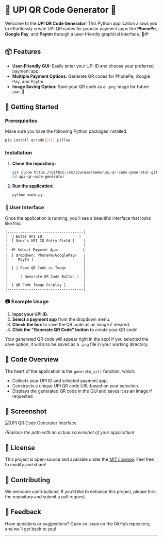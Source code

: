 # 🎉 UPI QR Code Generator 🎉

Welcome to the **UPI QR Code Generator**! This Python application allows you to effortlessly create UPI QR codes for popular payment apps like **PhonePe**, **Google Pay**, and **Paytm** through a user-friendly graphical interface. 🚀💳

## 📦 Features

- **User-Friendly GUI:** Easily enter your UPI ID and choose your preferred payment app.
- **Multiple Payment Options:** Generate QR codes for PhonePe, Google Pay, and Paytm.
- **Image Saving Option:** Save your QR code as a `.png` image for future use. 📸

## 🚀 Getting Started

### Prerequisites

Make sure you have the following Python packages installed:

```bash
pip install qrcode[pil] pillow
```

### Installation

1. **Clone the repository:**

   ```bash
   git clone https://github.com/yourusername/upi-qr-code-generator.git
   cd upi-qr-code-generator
   ```

2. **Run the application:**

   ```bash
   python main.py
   ```

### 🎨 User Interface

Once the application is running, you'll see a beautiful interface that looks like this:

```
|-----------------------------------|
|  📝 Enter UPI ID:                |
|  [ User's UPI ID Entry Field ]    |
|                                   |
|  💳 Select Payment App:           |
|  [ Dropdown: PhonePe/GooglePay/   |
|     Paytm ]                       |
|                                   |
|  [ ] Save QR Code as Image        |
|                                   |
|      [ Generate QR Code Button ]  |
|                                   |
|  [ QR Code Image Display ]        |
|-----------------------------------|
```

### 📷 Example Usage

1. **Input your UPI ID.**
2. **Select a payment app** from the dropdown menu.
3. **Check the box** to save the QR code as an image if desired.
4. **Click the "Generate QR Code" button** to create your QR code!

Your generated QR code will appear right in the app! If you selected the save option, it will also be saved as a `.png` file in your working directory. 

## 🔧 Code Overview

The heart of the application is the `generate_qr()` function, which:
- Collects your UPI ID and selected payment app.
- Constructs a unique UPI QR code URL based on your selection.
- Displays the generated QR code in the GUI and saves it as an image if requested.

## 🎉 Screenshot

![UPI QR Code Generator Interface](path/to/your/screenshot.png)

*(Replace the path with an actual screenshot of your application)*

## 📝 License

This project is open-source and available under the [MIT License](LICENSE). Feel free to modify and share!

## 🙌 Contributing

We welcome contributions! If you'd like to enhance this project, please fork the repository and submit a pull request.

## 💬 Feedback

Have questions or suggestions? Open an issue on the GitHub repository, and we’ll get back to you!

---

